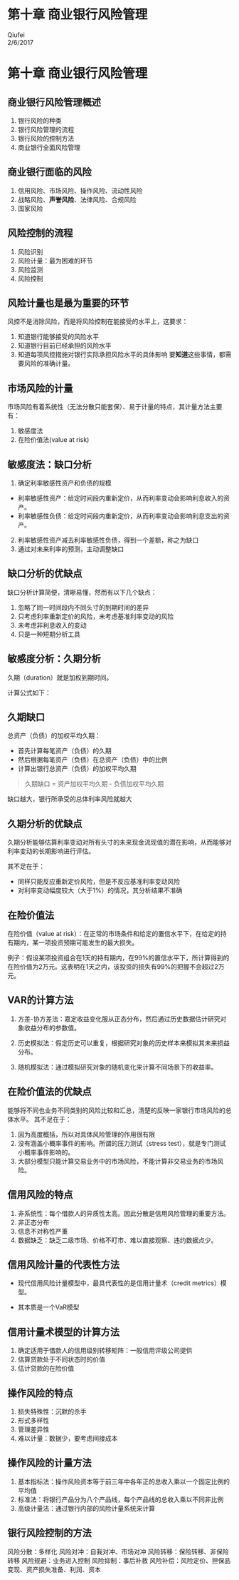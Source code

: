 # 第十章  商业银行风险管理
Qiufei  
2/6/2017  



# 第十章 商业银行风险管理 #

## 商业银行风险管理概述 ##

1. 银行风险的种类
2. 银行风险管理的流程
3. 银行风险的控制方法
4. 商业银行全面风险管理

## 商业银行面临的风险 ##


1. 信用风险、市场风险、操作风险、流动性风险
2. 战略风险、**声誉风险**、法律风险、合规风险
3. 国家风险

## 风险控制的流程 ##
1. 风险识别 
2. 风险计量：最为困难的环节
3. 风险监测
4. 风险控制

## 风险计量也是最为重要的环节 ##
风控不是消除风险，而是将风险控制在能接受的水平上，这要求：
1. 知道银行能够接受的风险水平
2. 知道银行目前已经承担的风险水平
3. 知道每项风控措施对银行实际承担风险水平的具体影响
要**知道**这些事情，都需要风险的准确计量。


## 市场风险的计量 ##
市场风险有着系统性（无法分散只能套保）、易于计量的特点，其计量方法主要有：
1. 敏感度法
2. 在险价值法(value at risk)

## 敏感度法：缺口分析 ##

1. 确定利率敏感性资产和负债的规模
- 利率敏感性资产：给定时间段内重新定价，从而利率变动会影响利息收入的资产。
- 利率敏感性负债：给定时间段内重新定价，从而利率变动会影响利息支出的资产。
2. 利率敏感性资产减去利率敏感性负债，得到一个差额，称之为缺口
3. 通过对未来利率的预测，主动调整缺口

## 缺口分析的优缺点 ##
缺口分析计算简便，清晰易懂，然而有以下几个缺点：
1. 忽略了同一时间段内不同头寸的到期时间的差异
2. 只考虑利率重新定价的风险，未考虑基准利率变动的风险
3. 未考虑非利息收入的变动
4. 只是一种短期分析工具

## 敏感度分析：久期分析 ##
久期（duration）就是加权到期时间。

计算公式如下：

## 久期缺口 ##

总资产（负债）的加权平均久期：
* 首先计算每笔资产（负债）的久期
* 然后根据每笔资产（负债）在总资产（负债）中的比例
* 计算出银行总资产（负债）的加权平均久期

> 久期缺口 = 资产加权平均久期 - 负债加权平均久期 

缺口越大，银行所承受的总体利率风险就越大

## 久期分析的优缺点 ##
久期分析能够估算利率变动对所有头寸的未来现金流现值的潜在影响，从而能够对利率变动的长期影响进行评估。

其不足在于：
* 同样只能反应重新定价风险，但是不反应基准利率变动风险
* 对利率变动幅度较大（大于1%）的情况，其分析结果不准确

## 在险价值法 ##

在险价值（value at risk）：在正常的市场条件和给定的置信水平下，在给定的持有期内，某一项投资预期可能发生的最大损失。

例子：假设某项投资组合在1天的持有期内，在99%的置信水平下，所计算得到的在险价值为2万元。这表明在1天之内，该投资的损失有99%的把握不会超过2万元。

## VAR的计算方法 ##
1. 方差-协方差法：嘉定收益变化服从正态分布，然后通过历史数据估计研究对象收益分布的参数值。

2. 历史模拟法：假定历史可以重复，根据研究对象的历史样本来模拟其未来损益分布。

3. 随机模拟法：通过模拟研究对象的随机变化来计算不同场景下的收益率。

## 在险价值法的优缺点 ##

能够将不同也业务不同类别的风险比较和汇总，清楚的反映一家银行市场风险的总体水平。
其不足在于：
1. 因为高度概括，所以对具体风险管理的作用很有限
2. 没有涵盖小概率事件的影响。所谓的压力测试（stress test），就是专门测试小概率事件影响的。
3. 大部分模型只能计算交易业务中的市场风险，不能计算非交易业务的市场风险。



## 信用风险的特点 ##

1. 非系统性：每个借款人的异质性太高。因此分散是信用风险管理的重要方法。
2. 非正态分布
3. 信息不对称性严重
4. 数据缺乏：缺乏二级市场、价格不盯市、难以直接观察、违约数据点少。

## 信用风险计量的代表性方法 ##
* 现代信用风险计量模型中，最具代表性的是信用计量术（credit metrics）模型。

* 其本质是一个VaR模型

## 信用计量术模型的计算方法 ##

1. 确定适用于借款人的信用级别转移矩阵：一般信用评级公司提供
2. 估算贷款处于不同状态时的价值
3. 估计贷款的在险价值

## 操作风险的特点 ##

1. 损失特殊性：沉默的杀手
2. 形式多样性
3. 管理差异性
4. 难以计量：数据少，要考虑间接成本

## 操作风险的计量方法 ##

1. 基本指标法：操作风险资本等于前三年中各年正的总收入乘以一个固定比例的平均值
2. 标准法：将银行产品分为八个产品线，每个产品线的总收入乘以不同非比例
3. 高级计量法：通过银行内部的风险计量系统来计算

## 银行风险控制的方法 ##

风险分散：多样化
风险对冲：自我对冲、市场对冲 
风险转移：保险转移、非保险转移 
风险规避：业务进入控制
风险抑制：事后补救
风险补偿：风险定价、担保品变现、资产损失准备、利润、资本

